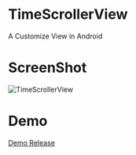 # TimeScrollerView
A Customize View in Android


# ScreenShot
![TimeScrollerView](https://github.com/MatrixLau/TimeScrollerView/assets/41422920/a821e89b-2109-4e7d-b829-772f6e01993f)

# Demo
[Demo Release](https://github.com/MatrixLau/TimeScrollerView/releases/tag/v1.0alpha)
